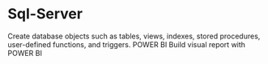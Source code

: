 # Sql-Server
Create database objects such as tables, views, indexes, stored procedures, user-defined functions, and triggers.
POWER BI
Build visual report with POWER BI


